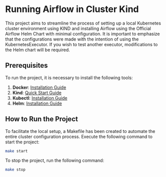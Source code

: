 # Running Airflow in Cluster Kind

This project aims to streamline the process of setting up a local Kubernetes cluster environment using KIND and installing Airflow using the Official Airflow Helm Chart with minimal configuration. It is important to emphasize that the configurations were made with the intention of using the KubernetesExecutor. If you wish to test another executor, modifications to the Helm chart will be required.

## Prerequisites
To run the project, it is necessary to install the following tools:

1. **Docker**: [Installation Guide](https://docs.docker.com/get-docker/)
2. **Kind**: [Quick Start Guide](https://kind.sigs.k8s.io/docs/user/quick-start/)
3. **Kubectl**: [Installation Guide](https://kubernetes.io/pt-br/docs/tasks/tools/)
4. **Helm**: [Installation Guide](https://helm.sh/docs/intro/install/)

## How to Run the Project
To facilitate the local setup, a Makefile has been created to automate the entire cluster configuration process. Execute the following command to start the project:

```bash
make start
```

To stop the project, run the following command:

```bash
make stop
```
